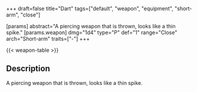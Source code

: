 +++
draft=false
title="Dart"
tags=["default", "weapon", "equipment", "short-arm", "close"]

[params]
  abstract="A piercing weapon that is thrown, looks like a thin spike."
  [params.weapon]
    dmg="1d4"
    type="P"
    def="1"
    range="Close"
    arch="Short-arm"
    traits=["-"]
+++

{{< weapon-table >}}

## Description
A piercing weapon that is thrown, looks like a thin spike.
